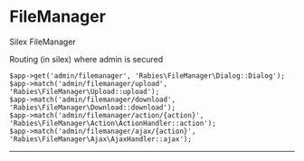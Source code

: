 # FileManager
Silex FileManager 

Routing (in silex)
where admin is secured

    $app->get('admin/filemanager', 'Rabies\FileManager\Dialog::Dialog');
    $app->match('admin/filemanager/upload', 'Rabies\FileManager\Upload::upload');
    $app->match('admin/filemanager/download', 'Rabies\FileManager\Download::download');
    $app->match('admin/filemanager/action/{action}', 'Rabies\FileManager\Action\ActionHandler::action');
    $app->match('admin/filemanager/ajax/{action}', 'Rabies\FileManager\Ajax\AjaxHandler::ajax');


----------
